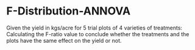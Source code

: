# F-Distribution-ANNOVA
Given the yield in kgs/acre for 5 trial plots of 4 varieties of treatments: 
Calculating the F-ratio value to conclude whether the treatments and the plots have the same effect on the yield or not. 
